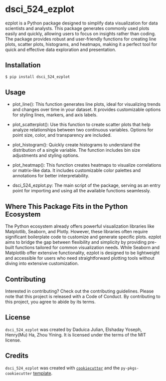 # dsci_524_ezplot

ezplot is a Python package designed to simplify data visualization for data scientists and analysts. This package generates commonly used plots easily and quickly, allowing users to focus on insights rather than coding. The package provides robust and user-friendly functions for creating line plots, scatter plots, histograms, and heatmaps, making it a perfect tool for quick and effective data exploration and presentation.

## Installation

```bash
$ pip install dsci_524_ezplot
```

## Usage

- plot_line(): This function generates line plots, ideal for visualizing trends and changes over time in your dataset. It provides customizable options for styling lines, markers, and axis labels.

- plot_scatterplot(): Use this function to create scatter plots that help analyze relationships between two continuous variables. Options for point size, color, and transparency are included.

- plot_histogram(): Quickly create histograms to understand the distribution of a single variable. The function includes bin size adjustments and styling options.

- plot_heatmap(): This function creates heatmaps to visualize correlations or matrix-like data. It includes customizable color palettes and annotations for better interpretability.

- dsci_524_ezplot.py: The main script of the package, serving as an entry point for importing and using all the available functions seamlessly.

## Where This Package Fits in the Python Ecosystem

The Python ecosystem already offers powerful visualization libraries like Matplotlib, Seaborn, and Plotly. However, these libraries often require significant boilerplate code to customize and generate specific plots. ezplot aims to bridge the gap between flexibility and simplicity by providing pre-built functions tailored for common visualization needs. While Seaborn and Matplotlib offer extensive functionality, ezplot is designed to be lightweight and accessible for users who need straightforward plotting tools without diving into extensive customization.

## Contributing

Interested in contributing? Check out the contributing guidelines. Please note that this project is released with a Code of Conduct. By contributing to this project, you agree to abide by its terms.

## License

`dsci_524_ezplot` was created by Daduica Julian, Elshaday Yoseph, Henry(Mu) Ha, Zhou Yining. It is licensed under the terms of the MIT license.

## Credits

`dsci_524_ezplot` was created with [`cookiecutter`](https://cookiecutter.readthedocs.io/en/latest/) and the `py-pkgs-cookiecutter` [template](https://github.com/py-pkgs/py-pkgs-cookiecutter).
